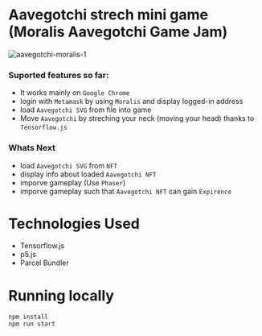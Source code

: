 # Aavegotchi strech mini game (Moralis Aavegotchi Game Jam)

![aavegotchi-moralis-1](https://user-images.githubusercontent.com/86926500/132018421-8752a6be-36ea-41ec-b2ee-5bcee7f8a9be.gif)

### Suported features so far:
- It works mainly on `Google Chrome`
- login with `Metamask` by using `Moralis` and display logged-in address
- load `Aavegotchi SVG` from file into game
- Move `Aavegotchi` by streching your neck (moving your head) thanks to `Tensorflow.js`

### Whats Next
- load `Aavegotchi SVG` from `NFT`
- display info about loaded `Aavegotchi NFT`
- imporve gameplay (Use `Phaser`) 
- imporve gameplay such that `Aavegotchi NFT` can gain `Expirence`

# Technologies Used
- Tensorflow.js
- p5.js
- Parcel Bundler


# Running locally

```shel
npm install
npm run start
```
